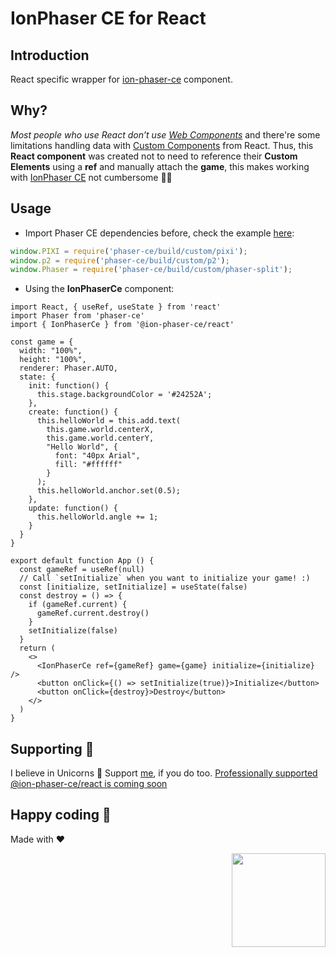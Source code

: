# IonPhaser CE for React

## Introduction
React specific wrapper for [ion-phaser-ce](https://github.com/proyecto26/ion-phaser-ce) component.

## Why?
*Most people who use React don’t use [Web Components](https://reactjs.org/docs/web-components.html)* and there're some limitations handling data with [Custom Components](https://custom-elements-everywhere.com/) from React.
Thus, this **React component** was created not to need to reference their **Custom Elements** using a **ref** and manually attach the **game**, this makes working with [IonPhaser CE](https://github.com/proyecto26/ion-phaser-ce) not cumbersome 👍🏻

## Usage

- Import Phaser CE dependencies before, check the example [here](https://github.com/proyecto26/ion-phaser-ce/blob/master/demo-react/src/global.js):

```js
window.PIXI = require('phaser-ce/build/custom/pixi');
window.p2 = require('phaser-ce/build/custom/p2');
window.Phaser = require('phaser-ce/build/custom/phaser-split');
```

- Using the **IonPhaserCe** component:

```tsx
import React, { useRef, useState } from 'react'
import Phaser from 'phaser-ce'
import { IonPhaserCe } from '@ion-phaser-ce/react'

const game = {
  width: "100%",
  height: "100%",
  renderer: Phaser.AUTO,
  state: {
    init: function() {
      this.stage.backgroundColor = '#24252A';
    },
    create: function() {
      this.helloWorld = this.add.text(
        this.game.world.centerX, 
        this.game.world.centerY, 
        "Hello World", { 
          font: "40px Arial", 
          fill: "#ffffff" 
        }
      );
      this.helloWorld.anchor.set(0.5);
    },
    update: function() {
      this.helloWorld.angle += 1;
    }
  }
}

export default function App () {
  const gameRef = useRef(null)
  // Call `setInitialize` when you want to initialize your game! :)
  const [initialize, setInitialize] = useState(false)
  const destroy = () => {
    if (gameRef.current) {
      gameRef.current.destroy()
    }
    setInitialize(false)
  }
  return (
    <>
      <IonPhaserCe ref={gameRef} game={game} initialize={initialize} />
      <button onClick={() => setInitialize(true)}>Initialize</button>
      <button onClick={destroy}>Destroy</button>
    </>
  )
}
```


## Supporting 🍻
I believe in Unicorns 🦄
Support [me](http://www.paypal.me/jdnichollsc/2), if you do too.
[Professionally supported @ion-phaser-ce/react is coming soon](https://tidelift.com/subscription/pkg/npm--ion-phaser-react?utm_source=npm--ion-phaser-react&utm_medium=referral&utm_campaign=readme)

## Happy coding 💯
Made with ❤️

<img width="150px" src="https://avatars0.githubusercontent.com/u/28855608?s=200&v=4" align="right">
